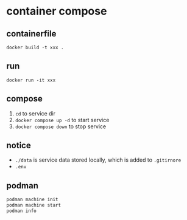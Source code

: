 # container compose

## containerfile

`docker build -t xxx .`

## run

`docker run -it xxx`

## compose

1. `cd` to service dir
2. `docker compose up -d` to start service
3. `docker compose down` to stop service

## notice

- `./data` is service data stored locally, which is added to `.gitirnore`
- `.env`

## podman

```sh
podman machine init
podman machine start
podman info
```

